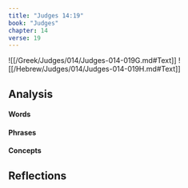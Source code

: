 ```yaml
---
title: "Judges 14:19"
book: "Judges"
chapter: 14
verse: 19
---
```

![[/Greek/Judges/014/Judges-014-019G.md#Text]]
![[/Hebrew/Judges/014/Judges-014-019H.md#Text]]

## Analysis

#### Words

#### Phrases

#### Concepts

## Reflections
